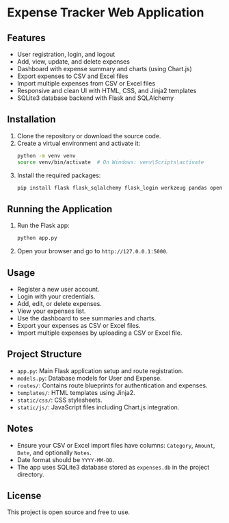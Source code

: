 # Expense Tracker Web Application

## Features
- User registration, login, and logout
- Add, view, update, and delete expenses
- Dashboard with expense summary and charts (using Chart.js)
- Export expenses to CSV and Excel files
- Import multiple expenses from CSV or Excel files
- Responsive and clean UI with HTML, CSS, and Jinja2 templates
- SQLite3 database backend with Flask and SQLAlchemy

## Installation

1. Clone the repository or download the source code.
2. Create a virtual environment and activate it:
   ```bash
   python -m venv venv
   source venv/bin/activate  # On Windows: venv\Scripts\activate
   ```
3. Install the required packages:
   ```bash
   pip install flask flask_sqlalchemy flask_login werkzeug pandas openpyxl
   ```

## Running the Application

1. Run the Flask app:
   ```bash
   python app.py
   ```
2. Open your browser and go to `http://127.0.0.1:5000`.

## Usage

- Register a new user account.
- Login with your credentials.
- Add, edit, or delete expenses.
- View your expenses list.
- Use the dashboard to see summaries and charts.
- Export your expenses as CSV or Excel files.
- Import multiple expenses by uploading a CSV or Excel file.

## Project Structure

- `app.py`: Main Flask application setup and route registration.
- `models.py`: Database models for User and Expense.
- `routes/`: Contains route blueprints for authentication and expenses.
- `templates/`: HTML templates using Jinja2.
- `static/css/`: CSS stylesheets.
- `static/js/`: JavaScript files including Chart.js integration.

## Notes

- Ensure your CSV or Excel import files have columns: `Category`, `Amount`, `Date`, and optionally `Notes`.
- Date format should be `YYYY-MM-DD`.
- The app uses SQLite3 database stored as `expenses.db` in the project directory.

## License

This project is open source and free to use.
